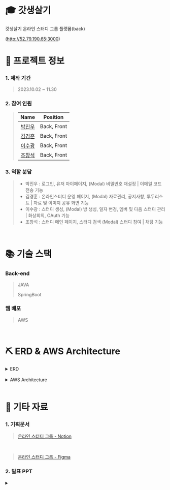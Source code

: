 # 🎓 갓생살기

갓생살기 온라인 스터디 그룹 플랫폼(back)

(http://52.79.190.65:3000)
<br />

# 📄 프로젝트 정보

### 1. 제작 기간

> 2023.10.02 ~ 11.30

### 2. 참여 인원
> |                    Name                    |  Position   |
> | :----------------------------------------: | :---------: |
> | [박진우](https://github.com/skinlotion)    | Back, Front |
> | [김경훈](https://github.com/statkkh)       | Back, Front |
> | [이수광](https://github.com/soso1461)      | Back, Front |
> | [조창석](https://github.com/changseokjo)   | Back, Front |

### 3. 역할 분담

> - 박진우 : 로그인, 유저 마이페이지, (Modal) 비밀번호 재설정 | 이메일 코드 전송 기능
> - 김경훈 : 온라인스터디 운영 페이지, (Modal) 자료관리, 공지사항, 투두리스트 | 자료 및 이미지 공유 화면 기능
> - 이수광 : 스터디 생성, (Modal) 방 생성, 일자 변경, 멤버 및 다음 스터디 관리 | 화상회의, OAuth 기능
> - 조창석 : 스터디 메인 페이지, 스터디 검색 (Modal) 스터디 참여 | 채팅 기능

<br />

# 📚 기술 스택

### Back-end

> JAVA
> 
> SpringBoot

### 웹 배포

> AWS

<br />

 # ⛏ ERD & AWS Architecture

<details>
  <summary>ERD</summary>
  <div markdown="1" style="padding-left: 15px;">
    <img src = "https://github.com/godlife-onlinestudy-project/godlife-onlinestudy-project-back/assets/72859594/06681e1b-d30d-4951-a543-e5750b8ae0de" />
  </div>
</details>

<br />

<details>
  <summary>AWS Architecture</summary>
  <div markdown="1" style="padding-left: 15px;">
    <img src = "https://github.com/godlife-onlinestudy-project/godlife-onlinestudy-project-back/assets/72859594/ceca2582-f7ff-4a2e-9a10-8531f2a64c7d" />
  </div>
</details>

<br />

# 📁 기타 자료

### 1. 기획문서

> [온라인 스터디 그룹 - Notion](https://www.notion.so/3a9188e2868945f49ff70362616648a1)
 
<br />

> [온라인 스터디 그룹 - Figma](https://www.figma.com/file/OiGiRguaxpBkxSHiNJlF04/%EC%98%A8%EB%9D%BC%EC%9D%B8-%EC%8A%A4%ED%84%B0%EB%94%94%EA%B7%B8%EB%A3%B9-%ED%94%8C%EB%9E%AB%ED%8F%BC-%EC%84%9C%EB%B9%84%EC%8A%A4?type=design&node-id=0-1&mode=design&t=xFiIfqgo2J7oKsXQ-0)

### 2. 발표 PPT
<details>
 <summary></summary>
 <div markdown="1" style="padding-left: 15px;">
  <img src = "https://github.com/godlife-onlinestudy-project/godlife-onlinestudy-project-back/assets/72859594/8a07681f-06d3-4884-96d2-62aac9edd412"/>
  <img src = "https://github.com/godlife-onlinestudy-project/godlife-onlinestudy-project-back/assets/72859594/abf53b13-f144-4644-940d-6495f5d6b626"/>
  <img src = "https://github.com/godlife-onlinestudy-project/godlife-onlinestudy-project-back/assets/72859594/70667ee8-10c1-4a25-9ab9-2385aab4b270"/>
  <img src = "https://github.com/godlife-onlinestudy-project/godlife-onlinestudy-project-back/assets/72859594/49a900f6-26a1-4481-8648-c0a116649b45"/>
  <img src = "https://github.com/godlife-onlinestudy-project/godlife-onlinestudy-project-back/assets/72859594/a46a6d22-e24d-4087-bb63-f8d076d1808d"/>
  <img src = "https://github.com/godlife-onlinestudy-project/godlife-onlinestudy-project-back/assets/72859594/64db5429-9922-43ad-bd72-47f42617fdd2"/>
  <img src = "https://github.com/godlife-onlinestudy-project/godlife-onlinestudy-project-back/assets/72859594/b6b1200b-7bef-48ff-aa87-9cf30165ee31"/>
  <img src = "https://github.com/godlife-onlinestudy-project/godlife-onlinestudy-project-back/assets/72859594/4a2a2392-157c-4d98-9c3d-ed86d2014026"/>
  <img src = "https://github.com/godlife-onlinestudy-project/godlife-onlinestudy-project-back/assets/72859594/eb1754ae-dae9-4246-b7c4-c578cac2c9ad"/>
  <img src = "https://github.com/godlife-onlinestudy-project/godlife-onlinestudy-project-back/assets/72859594/1b280845-f25c-46e2-a8a3-4adf943d6cc3"/>
  <img src = "https://github.com/godlife-onlinestudy-project/godlife-onlinestudy-project-back/assets/72859594/f8036fb3-e9a8-485e-a7eb-9f236af9fa9a"/>
  <img src = "https://github.com/godlife-onlinestudy-project/godlife-onlinestudy-project-back/assets/72859594/ffc42779-b352-41d4-86fb-3dd7be2afa7f"/>
  <img src = "https://github.com/godlife-onlinestudy-project/godlife-onlinestudy-project-back/assets/72859594/79f19a37-9240-4631-8a23-34c83e304f48"/>
  <img src = "https://github.com/godlife-onlinestudy-project/godlife-onlinestudy-project-back/assets/72859594/d92bc470-106d-423e-9717-5ac3b8c8e4c7"/>
  <img src = "https://github.com/godlife-onlinestudy-project/godlife-onlinestudy-project-back/assets/72859594/857926c8-bedd-44fa-b746-40ac7c7fa1bc"/>
</details>


